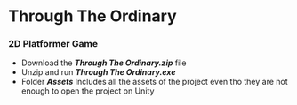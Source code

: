 # Through The Ordinary
### 2D Platformer Game

- Download the ***Through The Ordinary.zip*** file
- Unzip and run ***Through The Ordinary.exe***
- Folder ***Assets*** Includes all the assets of the project even tho they are not enough to open the project on Unity
